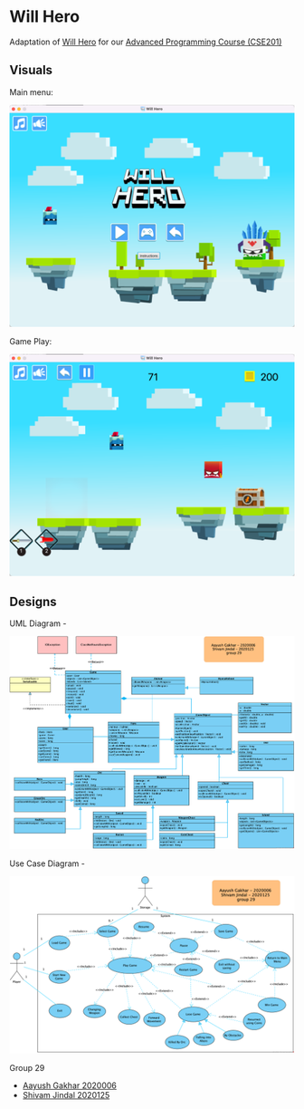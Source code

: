 # Will Hero

Adaptation of [Will Hero](https://play.google.com/store/apps/details?id=com.zplay.willhero) for our [Advanced Programming Course (CSE201)](http://techtree.iiitd.edu.in/viewDescription/filename?=CSE201)

## Visuals

Main menu:

![Mainmenu](screenshots/main_menu.png)

Game Play:

![GamePlay](screenshots/game.png)


## Designs 

UML Diagram -

![UML](UML/Class%20Diagram1.png)

Use Case Diagram - 

![UseCase](UML/Use%20Case%20Diagram1.png)

Group 29

- [Aayush Gakhar 2020006](https://github.com/aayush-gakhar)
- [Shivam Jindal 2020125](https://github.com/Shivamiiitd)
